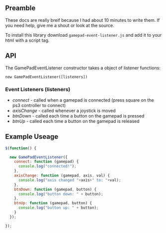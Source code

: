 ## Preamble

These docs are really breif because I had about 10 minutes to write them. If you 
need help, give me a shout or look at the source.

To install this library download `gamepad-event-listener.js` and add it to 
your html with a script tag.

## API

The GamePadEventListener constructor takes a object of listener functions:

`new GamePadEventListener([listeners])`

### Event Listeners (listeners)

* *connect* - called when a gamepad is connected (press square on the ps3 controller to connect)
* *axisChange* - called whenever a joystick is moved
* *btnDown* - called each time a button on the gamepad is pressed
* *btnUp* - called each time a button on the gamepad is released

## Example Useage

```javascript
$(function() {

  new GamePadEventListener({
    connect: function (gamepad) {
      console.log("connected!");
    },
    axisChange: function (gamepad, axis, val) {
      console.log("axis changed "+axis+" to: "+val);
    },
    btnDown: function (gamepad, button) {
      console.log("button down: " + button);
    },
    btnUp: function (gamepad, button) {
      console.log("button up: " + button);
    }
  });

});
```